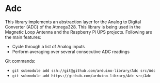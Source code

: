 # Adc

This library implements an abstraction layer for the Analog to Digital Converter (ADC) of the Atmega328. This library is being used in the Magnetic Loop Antenna and the Raspberry Pi UPS projects. Following are the main features:

* Cycle through a list of Analog inputs
* Perform averaging over several consecutive ADC readings

Git commands:

* `git submodule add ssh://git@github.com/arduino-library/Adc src/Adc`
* `git submodule add https://github.com/arduino-library/Adc src/Adc`
